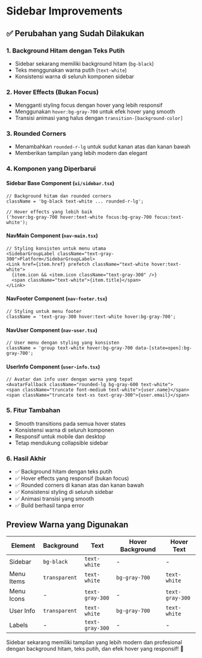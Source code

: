 # Sidebar Improvements

## ✅ Perubahan yang Sudah Dilakukan

### 1. **Background Hitam dengan Teks Putih**

- Sidebar sekarang memiliki background hitam (`bg-black`)
- Teks menggunakan warna putih (`text-white`)
- Konsistensi warna di seluruh komponen sidebar

### 2. **Hover Effects (Bukan Focus)**

- Mengganti styling focus dengan hover yang lebih responsif
- Menggunakan `hover:bg-gray-700` untuk efek hover yang smooth
- Transisi animasi yang halus dengan `transition-[background-color]`

### 3. **Rounded Corners**

- Menambahkan `rounded-r-lg` untuk sudut kanan atas dan kanan bawah
- Memberikan tampilan yang lebih modern dan elegant

### 4. **Komponen yang Diperbarui**

#### **Sidebar Base Component** (`ui/sidebar.tsx`)

```tsx
// Background hitam dan rounded corners
className = 'bg-black text-white ... rounded-r-lg';

// Hover effects yang lebih baik
('hover:bg-gray-700 hover:text-white focus:bg-gray-700 focus:text-white');
```

#### **NavMain Component** (`nav-main.tsx`)

```tsx
// Styling konsisten untuk menu utama
<SidebarGroupLabel className="text-gray-300">Platform</SidebarGroupLabel>
<Link href={item.href} prefetch className="text-white hover:text-white">
  {item.icon && <item.icon className="text-gray-300" />}
  <span className="text-white">{item.title}</span>
</Link>
```

#### **NavFooter Component** (`nav-footer.tsx`)

```tsx
// Styling untuk menu footer
className = 'text-gray-300 hover:text-white hover:bg-gray-700';
```

#### **NavUser Component** (`nav-user.tsx`)

```tsx
// User menu dengan styling yang konsisten
className = 'group text-white hover:bg-gray-700 data-[state=open]:bg-gray-700';
```

#### **UserInfo Component** (`user-info.tsx`)

```tsx
// Avatar dan info user dengan warna yang tepat
<AvatarFallback className="rounded-lg bg-gray-600 text-white">
<span className="truncate font-medium text-white">{user.name}</span>
<span className="truncate text-xs text-gray-300">{user.email}</span>
```

### 5. **Fitur Tambahan**

- Smooth transitions pada semua hover states
- Konsistensi warna di seluruh komponen
- Responsif untuk mobile dan desktop
- Tetap mendukung collapsible sidebar

### 6. **Hasil Akhir**

- ✅ Background hitam dengan teks putih
- ✅ Hover effects yang responsif (bukan focus)
- ✅ Rounded corners di kanan atas dan kanan bawah
- ✅ Konsistensi styling di seluruh sidebar
- ✅ Animasi transisi yang smooth
- ✅ Build berhasil tanpa error

## Preview Warna yang Digunakan

| Element    | Background    | Text            | Hover Background | Hover Text      |
| ---------- | ------------- | --------------- | ---------------- | --------------- |
| Sidebar    | `bg-black`    | `text-white`    | -                | -               |
| Menu Items | `transparent` | `text-white`    | `bg-gray-700`    | `text-white`    |
| Menu Icons | -             | `text-gray-300` | -                | `text-gray-300` |
| User Info  | `transparent` | `text-white`    | `bg-gray-700`    | `text-white`    |
| Labels     | -             | `text-gray-300` | -                | -               |

Sidebar sekarang memiliki tampilan yang lebih modern dan profesional dengan background hitam, teks putih, dan efek hover yang responsif! 🎉
